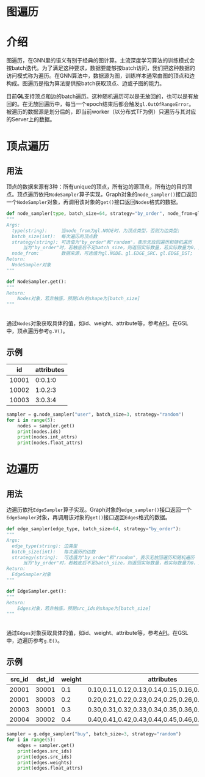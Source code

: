 # 图遍历

<a name="pLeth"></a>
# 介绍
图遍历，在GNN里的语义有别于经典的图计算。主流深度学习算法的训练模式会按batch迭代。为了满足这种要求，数据要能够按batch访问，我们把这种数据的访问模式称为遍历。在GNN算法中，数据源为图，训练样本通常由图的顶点和边构成。图遍历是指为算法提供按batch获取顶点、边或子图的能力。

目前**GL**支持顶点和边的batch遍历。这种随机遍历可以是无放回的，也可以是有放回的。在无放回遍历中，每当一个epoch结束后都会触发`gl.OutOfRangeError`。被遍历的数据源是划分后的，即当前worker（以分布式TF为例）只遍历与其对应的Server上的数据。

<a name="Fj1gp"></a>
# 顶点遍历
<a name="HEDng"></a>
## 用法
顶点的数据来源有3种：所有unique的顶点，所有边的源顶点，所有边的目的顶点。顶点遍历依托`NodeSampler`算子实现，Graph对象的`node_sampler()`接口返回一个`NodeSampler`对象，再调用该对象的`get()`接口返回`Nodes`格式的数据。
```python
def node_sampler(type, batch_size=64, strategy="by_order", node_from=gl.NODE):
"""
Args:
  type(string):     当node_from为gl.NODE时，为顶点类型，否则为边类型;
  batch_size(int):  每次遍历的顶点数
  strategy(string): 可选值为"by_order"和"random"，表示无放回遍历和随机遍历
      当为"by_order"时，若触底后不足batch_size，则返回实际数量，若实际数量为0，则触发gl.OutOfRangeError
  node_from:        数据来源，可选值为gl.NODE、gl.EDGE_SRC、gl.EDGE_DST;
Return:
  NodeSampler对象
"""
```


```python
def NodeSampler.get():
"""
Return:
    Nodes对象，若非触底，预期ids的shape为[batch_size]
"""
```

<br />通过`Nodes`对象获取具体的值，如id、weight、attribute等，参考[API](graph_query_cn.md#FPU74)。在GSL中，顶点遍历参考`g.V()`。<br />

<a name="aNB50"></a>
## 示例
| id | attributes |
| --- | --- |
| 10001 | 0:0.1:0 |
| 10002 | 1:0.2:3 |
| 10003 | 3:0.3:4 |

```python
sampler = g.node_sampler("user", batch_size=3, strategy="random")
for i in range(5):
    nodes = sampler.get()
    print(nodes.ids)
    print(nodes.int_attrs)
    print(nodes.float_attrs)
```


<a name="8lRI5"></a>
# 边遍历
<a name="EWBuj"></a>
## 用法
边遍历依托`EdgeSampler`算子实现。Graph对象的`edge_sampler()`接口返回一个`EdgeSampler`对象，再调用该对象的`get()`接口返回`Edges`格式的数据。
```python
def edge_sampler(edge_type, batch_size=64, strategy="by_order"):
"""
Args:
  edge_type(string): 边类型
  batch_size(int):   每次遍历的边数
  strategy(string):  可选值为"by_order"和"random"，表示无放回遍历和随机遍历
      当为"by_order"时，若触底后不足batch_size，则返回实际数量，若实际数量为0，则触发gl.OutOfRangeError
Return:
  EdgeSampler对象
"""
```
```python
def EdgeSampler.get():
"""
Return:
    Edges对象，若非触底，预期src_ids的shape为[batch_size]
"""
```

<br />通过`Edges`对象获取具体的值，如id、weight、attribute等，参考[API](graph_query_cn.md#FPU74)。在GSL中，边遍历参考`g.E()`。<br />

<a name="RVPmZ"></a>
## 示例
| src_id | dst_id | weight | attributes |
| --- | --- | --- | --- |
| 20001 | 30001 | 0.1 | 0.10,0.11,0.12,0.13,0.14,0.15,0.16,0.17,0.18,0.19 |
| 20001 | 30003 | 0.2 | 0.20,0.21,0.22,0.23,0.24,0.25,0.26,0.27,0.28,0.29 |
| 20003 | 30001 | 0.3 | 0.30,0.31,0.32,0.33,0.34,0.35,0.36,0.37,0.38,0.39 |
| 20004 | 30002 | 0.4 | 0.40,0.41,0.42,0.43,0.44,0.45,0.46,0.47,0.48,0.49 |

```python
sampler = g.edge_sampler("buy", batch_size=3, strategy="random")
for i in range(5):
    edges = sampler.get()
    print(edges.src_ids)
    print(edges.src_ids)
    print(edges.weights)
    print(edges.float_attrs)
```

<br />

